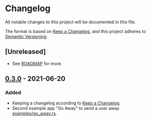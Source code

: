 # Changelog
All notable changes to this project will be documented in this file.

The format is based on [Keep a Changelog](https://keepachangelog.com/en/1.0.0/),
and this project adheres to [Semantic Versioning](https://semver.org/spec/v2.0.0.html).

## [Unreleased]
- See [ROADMAP](etc/ROADMAP.adoc) for more.

## [0.3.0] - 2021-06-20
### Added
- Keeping a changelog according to [Keep a Changelog](https://keepachangelog.com/en/1.0.0/).
- Second example app "Go Away" to send a user away [examples/go_away.rs](examples/go_away.rs).

[0.3.0]: https://github.com/olivierlacan/keep-a-changelog/compare/0.2.0...0.3.0
